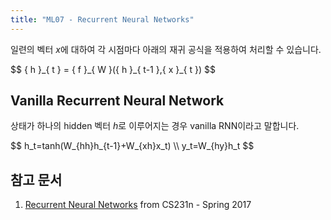 ```yaml
---
title: "ML07 - Recurrent Neural Networks"
---
```


일련의 벡터 $x$에 대하여 각 시점마다 아래의 재귀 공식을 적용하여 처리할 수 있습니다.

<div>$$
{ h }_{ t } = { f }_{ W }({ h }_{ t-1 },{ x }_{ t })
$$</div>

## Vanilla Recurrent Neural Network

상태가 하나의 hidden 벡터 $h$로 이루어지는 경우 vanilla RNN이라고 말합니다.

<div>$$
h_t=tanh(W_{hh}h_{t-1}+W_{xh}x_t) \\
y_t=W_{hy}h_t
$$</div>

## 참고 문서

1. [Recurrent Neural Networks](http://cs231n.stanford.edu/slides/2017/cs231n_2017_lecture10.pdf) from CS231n - Spring 2017